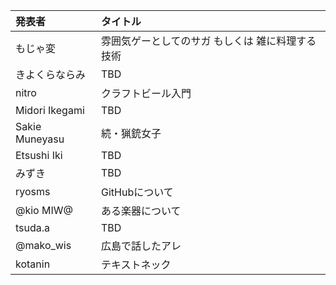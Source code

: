| 発表者                           | タイトル                                                          |
|:---------------------------------|:------------------------------------------------------------------|
| もじゃ変                         | 雰囲気ゲーとしてのサガ もしくは 雑に料理する技術                  |
| きよくらならみ                   | TBD                                                               |
| nitro                            | クラフトビール入門                                                |
| Midori Ikegami                   | TBD                                                               |
| Sakie Muneyasu                   | 続・猟銃女子                                                      |
| Etsushi Iki                      | TBD                                                               |
| みずき                           | TBD                                                               |
| ryosms                           | GitHubについて                                                    |
| @kio MIW@                        | ある楽器について                                                  |
| tsuda.a                          | TBD                                                               |
| @mako_wis                        | 広島で話したアレ                                                  |
| kotanin                          | テキストネック                                                    |
